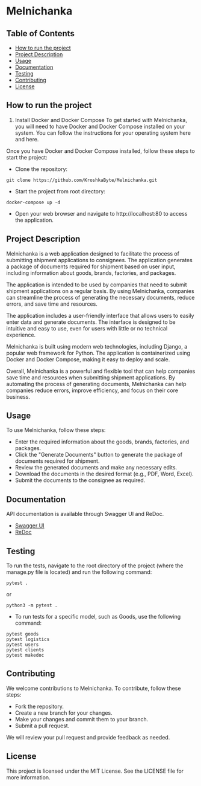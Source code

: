 # Melnichanka

## Table of Contents

- [How to run the project](#how-to-run-the-project)
- [Project Description](#project-description)
- [Usage](#usage)
- [Documentation](#documentation)
- [Testing](#testing)
- [Contributing](#contributing)
- [License](#license)

## How to run the project

1. Install Docker and Docker Compose
To get started with Melnichanka, you will need to have Docker and Docker Compose installed on your system. You can follow the instructions for your operating system here and here.

Once you have Docker and Docker Compose installed, follow these steps to start the project:

   - Clone the repository:

```
git clone https://github.com/KroshkaByte/Melnichanka.git
```

   - Start the project from root directory:

```
docker-compose up -d
```
   - Open your web browser and navigate to http://localhost:80 to access the application.

## Project Description

Melnichanka is a web application designed to facilitate the process of submitting shipment applications to consignees. The application generates a package of documents required for shipment based on user input, including information about goods, brands, factories, and packages.

The application is intended to be used by companies that need to submit shipment applications on a regular basis. By using Melnichanka, companies can streamline the process of generating the necessary documents, reduce errors, and save time and resources.

The application includes a user-friendly interface that allows users to easily enter data and generate documents. The interface is designed to be intuitive and easy to use, even for users with little or no technical experience.

Melnichanka is built using modern web technologies, including Django, a popular web framework for Python. The application is containerized using Docker and Docker Compose, making it easy to deploy and scale.

Overall, Melnichanka is a powerful and flexible tool that can help companies save time and resources when submitting shipment applications. By automating the process of generating documents, Melnichanka can help companies reduce errors, improve efficiency, and focus on their core business.


## Usage

To use Melnichanka, follow these steps:

   - Enter the required information about the goods, brands, factories, and packages.
   - Click the "Generate Documents" button to generate the package of documents required for shipment.
   - Review the generated documents and make any necessary edits.
   - Download the documents in the desired format (e.g., PDF, Word, Excel).
   - Submit the documents to the consignee as required.

## Documentation

API documentation is available through Swagger UI and ReDoc.

- [Swagger UI](http://localhost:8000/api/schema/swagger-ui/)
- [ReDoc](http://localhost:8000/api/schema/redoc/)

## Testing

To run the tests, navigate to the root directory of the project (where the manage.py file is located) and run the following command:

```
pytest .
```
or
```
python3 -m pytest .
```

- To run tests for a specific model, such as Goods, use the following command:
```
pytest goods
pytest logistics
pytest users
pytest clients
pytest makedoc
```
## Contributing

We welcome contributions to Melnichanka. To contribute, follow these steps:

   - Fork the repository.
   - Create a new branch for your changes.
   - Make your changes and commit them to your branch.
   - Submit a pull request.

We will review your pull request and provide feedback as needed.

## License

This project is licensed under the MIT License. See the LICENSE file for more information.
